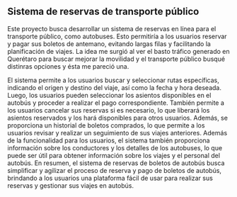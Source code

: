 


## Sistema de reservas de transporte público


Este proyecto busca desarrollar un sistema de reservas en línea para el transporte público, como autobuses. Esto permitiría a los usuarios reservar y pagar sus boletos de antemano, evitando largas filas y facilitando la planificación de viajes. La idea me surgió al ver el basto tráfico generado en Querétaro para buscar mejorar la movilidad y el transporte público busqué distinras opciones y ésta me pareció una.

El sistema permite a los usuarios buscar y seleccionar rutas específicas, indicando el origen y destino del viaje, así como la fecha y hora deseada. Luego, los usuarios pueden seleccionar los asientos disponibles en el autobús y proceder a realizar el pago correspondiente.
También permite a los usuarios cancelar sus reservas si es necesario, lo que liberará los asientos reservados y los hará disponibles para otros usuarios. Además, se proporciona un historial de boletos comprados, lo que permite a los usuarios revisar y realizar un seguimiento de sus viajes anteriores.
Además de la funcionalidad para los usuarios, el sistema también proporciona información sobre los conductores y los detalles de los autobuses, lo que puede ser útil para obtener información sobre los viajes y el personal del autobús.
En resumen, el sistema de reservas de boletos de autobús busca simplificar y agilizar el proceso de reserva y pago de boletos de autobús, brindando a los usuarios una plataforma fácil de usar para realizar sus reservas y gestionar sus viajes en autobús.
